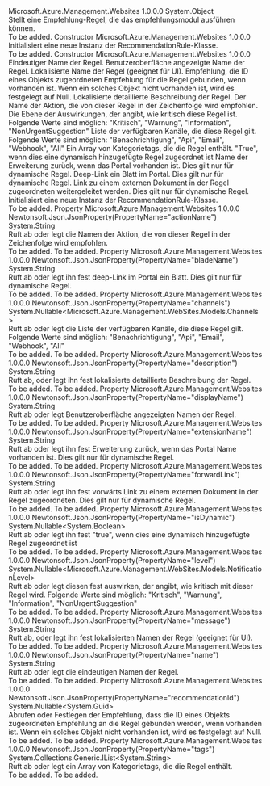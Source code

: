 <Type Name="RecommendationRule" FullName="Microsoft.Azure.Management.WebSites.Models.RecommendationRule">
  <TypeSignature Language="C#" Value="public class RecommendationRule" />
  <TypeSignature Language="ILAsm" Value=".class public auto ansi beforefieldinit RecommendationRule extends System.Object" />
  <TypeSignature Language="DocId" Value="T:Microsoft.Azure.Management.WebSites.Models.RecommendationRule" />
  <TypeSignature Language="VB.NET" Value="Public Class RecommendationRule" />
  <TypeSignature Language="F#" Value="type RecommendationRule = class" />
  <AssemblyInfo>
    <AssemblyName>Microsoft.Azure.Management.Websites</AssemblyName>
    <AssemblyVersion>1.0.0.0</AssemblyVersion>
  </AssemblyInfo>
  <Base>
    <BaseTypeName>System.Object</BaseTypeName>
  </Base>
  <Interfaces />
  <Docs>
    <summary>
            Stellt eine Empfehlung-Regel, die das empfehlungsmodul ausführen können.
            </summary>
    <remarks>To be added.</remarks>
  </Docs>
  <Members>
    <Member MemberName=".ctor">
      <MemberSignature Language="C#" Value="public RecommendationRule ();" />
      <MemberSignature Language="ILAsm" Value=".method public hidebysig specialname rtspecialname instance void .ctor() cil managed" />
      <MemberSignature Language="DocId" Value="M:Microsoft.Azure.Management.WebSites.Models.RecommendationRule.#ctor" />
      <MemberSignature Language="VB.NET" Value="Public Sub New ()" />
      <MemberType>Constructor</MemberType>
      <AssemblyInfo>
        <AssemblyName>Microsoft.Azure.Management.Websites</AssemblyName>
        <AssemblyVersion>1.0.0.0</AssemblyVersion>
      </AssemblyInfo>
      <Parameters />
      <Docs>
        <summary>
            Initialisiert eine neue Instanz der RecommendationRule-Klasse.
            </summary>
        <remarks>To be added.</remarks>
      </Docs>
    </Member>
    <Member MemberName=".ctor">
      <MemberSignature Language="C#" Value="public RecommendationRule (string name = null, string displayName = null, string message = null, Nullable&lt;Guid&gt; recommendationId = null, string description = null, string actionName = null, Nullable&lt;Microsoft.Azure.Management.WebSites.Models.NotificationLevel&gt; level = null, Nullable&lt;Microsoft.Azure.Management.WebSites.Models.Channels&gt; channels = null, System.Collections.Generic.IList&lt;string&gt; tags = null, Nullable&lt;bool&gt; isDynamic = null, string extensionName = null, string bladeName = null, string forwardLink = null);" />
      <MemberSignature Language="ILAsm" Value=".method public hidebysig specialname rtspecialname instance void .ctor(string name, string displayName, string message, valuetype System.Nullable`1&lt;valuetype System.Guid&gt; recommendationId, string description, string actionName, valuetype System.Nullable`1&lt;valuetype Microsoft.Azure.Management.WebSites.Models.NotificationLevel&gt; level, valuetype System.Nullable`1&lt;valuetype Microsoft.Azure.Management.WebSites.Models.Channels&gt; channels, class System.Collections.Generic.IList`1&lt;string&gt; tags, valuetype System.Nullable`1&lt;bool&gt; isDynamic, string extensionName, string bladeName, string forwardLink) cil managed" />
      <MemberSignature Language="DocId" Value="M:Microsoft.Azure.Management.WebSites.Models.RecommendationRule.#ctor(System.String,System.String,System.String,System.Nullable{System.Guid},System.String,System.String,System.Nullable{Microsoft.Azure.Management.WebSites.Models.NotificationLevel},System.Nullable{Microsoft.Azure.Management.WebSites.Models.Channels},System.Collections.Generic.IList{System.String},System.Nullable{System.Boolean},System.String,System.String,System.String)" />
      <MemberSignature Language="VB.NET" Value="Public Sub New (Optional name As String = null, Optional displayName As String = null, Optional message As String = null, Optional recommendationId As Nullable(Of Guid) = null, Optional description As String = null, Optional actionName As String = null, Optional level As Nullable(Of NotificationLevel) = null, Optional channels As Nullable(Of Channels) = null, Optional tags As IList(Of String) = null, Optional isDynamic As Nullable(Of Boolean) = null, Optional extensionName As String = null, Optional bladeName As String = null, Optional forwardLink As String = null)" />
      <MemberSignature Language="F#" Value="new Microsoft.Azure.Management.WebSites.Models.RecommendationRule : string * string * string * Nullable&lt;Guid&gt; * string * string * Nullable&lt;Microsoft.Azure.Management.WebSites.Models.NotificationLevel&gt; * Nullable&lt;Microsoft.Azure.Management.WebSites.Models.Channels&gt; * System.Collections.Generic.IList&lt;string&gt; * Nullable&lt;bool&gt; * string * string * string -&gt; Microsoft.Azure.Management.WebSites.Models.RecommendationRule" Usage="new Microsoft.Azure.Management.WebSites.Models.RecommendationRule (name, displayName, message, recommendationId, description, actionName, level, channels, tags, isDynamic, extensionName, bladeName, forwardLink)" />
      <MemberType>Constructor</MemberType>
      <AssemblyInfo>
        <AssemblyName>Microsoft.Azure.Management.Websites</AssemblyName>
        <AssemblyVersion>1.0.0.0</AssemblyVersion>
      </AssemblyInfo>
      <Parameters>
        <Parameter Name="name" Type="System.String" />
        <Parameter Name="displayName" Type="System.String" />
        <Parameter Name="message" Type="System.String" />
        <Parameter Name="recommendationId" Type="System.Nullable&lt;System.Guid&gt;" />
        <Parameter Name="description" Type="System.String" />
        <Parameter Name="actionName" Type="System.String" />
        <Parameter Name="level" Type="System.Nullable&lt;Microsoft.Azure.Management.WebSites.Models.NotificationLevel&gt;" />
        <Parameter Name="channels" Type="System.Nullable&lt;Microsoft.Azure.Management.WebSites.Models.Channels&gt;" />
        <Parameter Name="tags" Type="System.Collections.Generic.IList&lt;System.String&gt;" />
        <Parameter Name="isDynamic" Type="System.Nullable&lt;System.Boolean&gt;" />
        <Parameter Name="extensionName" Type="System.String" />
        <Parameter Name="bladeName" Type="System.String" />
        <Parameter Name="forwardLink" Type="System.String" />
      </Parameters>
      <Docs>
        <param name="name">Eindeutiger Name der Regel.</param>
        <param name="displayName">Benutzeroberfläche angezeigte Name der Regel.</param>
        <param name="message">Lokalisierte Name der Regel (geeignet für UI).</param>
        <param name="recommendationId">Empfehlung, die ID eines Objekts zugeordneten Empfehlung für die Regel gebunden, wenn vorhanden ist.
            Wenn ein solches Objekt nicht vorhanden ist, wird es festgelegt auf Null.</param>
        <param name="description">Lokalisierte detaillierte Beschreibung der Regel.</param>
        <param name="actionName">Der Name der Aktion, die von dieser Regel in der Zeichenfolge wird empfohlen.</param>
        <param name="level">Die Ebene der Auswirkungen, der angibt, wie kritisch diese Regel ist. Folgende Werte sind möglich: "Kritisch", "Warnung", "Information", "NonUrgentSuggestion"</param>
        <param name="channels">Liste der verfügbaren Kanäle, die diese Regel gilt. Folgende Werte sind möglich: "Benachrichtigung", "Api", "Email", "Webhook", "All"</param>
        <param name="tags">Ein Array von Kategorietags, die die Regel enthält.</param>
        <param name="isDynamic">"True", wenn dies eine dynamisch hinzugefügte Regel zugeordnet ist</param>
        <param name="extensionName">Name der Erweiterung zurück, wenn das Portal vorhanden ist.
            Dies gilt nur für dynamische Regel.</param>
        <param name="bladeName">Deep-Link ein Blatt im Portal.
            Dies gilt nur für dynamische Regel.</param>
        <param name="forwardLink">Link zu einem externen Dokument in der Regel zugeordneten weitergeleitet werden. Dies gilt nur für dynamische Regel.</param>
        <summary>
            Initialisiert eine neue Instanz der RecommendationRule-Klasse.
            </summary>
        <remarks>To be added.</remarks>
      </Docs>
    </Member>
    <Member MemberName="ActionName">
      <MemberSignature Language="C#" Value="public string ActionName { get; set; }" />
      <MemberSignature Language="ILAsm" Value=".property instance string ActionName" />
      <MemberSignature Language="DocId" Value="P:Microsoft.Azure.Management.WebSites.Models.RecommendationRule.ActionName" />
      <MemberSignature Language="VB.NET" Value="Public Property ActionName As String" />
      <MemberSignature Language="F#" Value="member this.ActionName : string with get, set" Usage="Microsoft.Azure.Management.WebSites.Models.RecommendationRule.ActionName" />
      <MemberType>Property</MemberType>
      <AssemblyInfo>
        <AssemblyName>Microsoft.Azure.Management.Websites</AssemblyName>
        <AssemblyVersion>1.0.0.0</AssemblyVersion>
      </AssemblyInfo>
      <Attributes>
        <Attribute>
          <AttributeName>Newtonsoft.Json.JsonProperty(PropertyName="actionName")</AttributeName>
        </Attribute>
      </Attributes>
      <ReturnValue>
        <ReturnType>System.String</ReturnType>
      </ReturnValue>
      <Docs>
        <summary>
            Ruft ab oder legt die Namen der Aktion, die von dieser Regel in der Zeichenfolge wird empfohlen.
            </summary>
        <value>To be added.</value>
        <remarks>To be added.</remarks>
      </Docs>
    </Member>
    <Member MemberName="BladeName">
      <MemberSignature Language="C#" Value="public string BladeName { get; set; }" />
      <MemberSignature Language="ILAsm" Value=".property instance string BladeName" />
      <MemberSignature Language="DocId" Value="P:Microsoft.Azure.Management.WebSites.Models.RecommendationRule.BladeName" />
      <MemberSignature Language="VB.NET" Value="Public Property BladeName As String" />
      <MemberSignature Language="F#" Value="member this.BladeName : string with get, set" Usage="Microsoft.Azure.Management.WebSites.Models.RecommendationRule.BladeName" />
      <MemberType>Property</MemberType>
      <AssemblyInfo>
        <AssemblyName>Microsoft.Azure.Management.Websites</AssemblyName>
        <AssemblyVersion>1.0.0.0</AssemblyVersion>
      </AssemblyInfo>
      <Attributes>
        <Attribute>
          <AttributeName>Newtonsoft.Json.JsonProperty(PropertyName="bladeName")</AttributeName>
        </Attribute>
      </Attributes>
      <ReturnValue>
        <ReturnType>System.String</ReturnType>
      </ReturnValue>
      <Docs>
        <summary>
            Ruft ab oder legt ihn fest deep-Link im Portal ein Blatt. Dies gilt nur für dynamische Regel.
            </summary>
        <value>To be added.</value>
        <remarks>To be added.</remarks>
      </Docs>
    </Member>
    <Member MemberName="Channels">
      <MemberSignature Language="C#" Value="public Nullable&lt;Microsoft.Azure.Management.WebSites.Models.Channels&gt; Channels { get; set; }" />
      <MemberSignature Language="ILAsm" Value=".property instance valuetype System.Nullable`1&lt;valuetype Microsoft.Azure.Management.WebSites.Models.Channels&gt; Channels" />
      <MemberSignature Language="DocId" Value="P:Microsoft.Azure.Management.WebSites.Models.RecommendationRule.Channels" />
      <MemberSignature Language="VB.NET" Value="Public Property Channels As Nullable(Of Channels)" />
      <MemberSignature Language="F#" Value="member this.Channels : Nullable&lt;Microsoft.Azure.Management.WebSites.Models.Channels&gt; with get, set" Usage="Microsoft.Azure.Management.WebSites.Models.RecommendationRule.Channels" />
      <MemberType>Property</MemberType>
      <AssemblyInfo>
        <AssemblyName>Microsoft.Azure.Management.Websites</AssemblyName>
        <AssemblyVersion>1.0.0.0</AssemblyVersion>
      </AssemblyInfo>
      <Attributes>
        <Attribute>
          <AttributeName>Newtonsoft.Json.JsonProperty(PropertyName="channels")</AttributeName>
        </Attribute>
      </Attributes>
      <ReturnValue>
        <ReturnType>System.Nullable&lt;Microsoft.Azure.Management.WebSites.Models.Channels&gt;</ReturnType>
      </ReturnValue>
      <Docs>
        <summary>
            Ruft ab oder legt die Liste der verfügbaren Kanäle, die diese Regel gilt.
            Folgende Werte sind möglich: "Benachrichtigung", "Api", "Email", "Webhook", "All"
            </summary>
        <value>To be added.</value>
        <remarks>To be added.</remarks>
      </Docs>
    </Member>
    <Member MemberName="Description">
      <MemberSignature Language="C#" Value="public string Description { get; set; }" />
      <MemberSignature Language="ILAsm" Value=".property instance string Description" />
      <MemberSignature Language="DocId" Value="P:Microsoft.Azure.Management.WebSites.Models.RecommendationRule.Description" />
      <MemberSignature Language="VB.NET" Value="Public Property Description As String" />
      <MemberSignature Language="F#" Value="member this.Description : string with get, set" Usage="Microsoft.Azure.Management.WebSites.Models.RecommendationRule.Description" />
      <MemberType>Property</MemberType>
      <AssemblyInfo>
        <AssemblyName>Microsoft.Azure.Management.Websites</AssemblyName>
        <AssemblyVersion>1.0.0.0</AssemblyVersion>
      </AssemblyInfo>
      <Attributes>
        <Attribute>
          <AttributeName>Newtonsoft.Json.JsonProperty(PropertyName="description")</AttributeName>
        </Attribute>
      </Attributes>
      <ReturnValue>
        <ReturnType>System.String</ReturnType>
      </ReturnValue>
      <Docs>
        <summary>
            Ruft ab, oder legt ihn fest lokalisierte detaillierte Beschreibung der Regel.
            </summary>
        <value>To be added.</value>
        <remarks>To be added.</remarks>
      </Docs>
    </Member>
    <Member MemberName="DisplayName">
      <MemberSignature Language="C#" Value="public string DisplayName { get; set; }" />
      <MemberSignature Language="ILAsm" Value=".property instance string DisplayName" />
      <MemberSignature Language="DocId" Value="P:Microsoft.Azure.Management.WebSites.Models.RecommendationRule.DisplayName" />
      <MemberSignature Language="VB.NET" Value="Public Property DisplayName As String" />
      <MemberSignature Language="F#" Value="member this.DisplayName : string with get, set" Usage="Microsoft.Azure.Management.WebSites.Models.RecommendationRule.DisplayName" />
      <MemberType>Property</MemberType>
      <AssemblyInfo>
        <AssemblyName>Microsoft.Azure.Management.Websites</AssemblyName>
        <AssemblyVersion>1.0.0.0</AssemblyVersion>
      </AssemblyInfo>
      <Attributes>
        <Attribute>
          <AttributeName>Newtonsoft.Json.JsonProperty(PropertyName="displayName")</AttributeName>
        </Attribute>
      </Attributes>
      <ReturnValue>
        <ReturnType>System.String</ReturnType>
      </ReturnValue>
      <Docs>
        <summary>
            Ruft ab oder legt Benutzeroberfläche angezeigten Namen der Regel.
            </summary>
        <value>To be added.</value>
        <remarks>To be added.</remarks>
      </Docs>
    </Member>
    <Member MemberName="ExtensionName">
      <MemberSignature Language="C#" Value="public string ExtensionName { get; set; }" />
      <MemberSignature Language="ILAsm" Value=".property instance string ExtensionName" />
      <MemberSignature Language="DocId" Value="P:Microsoft.Azure.Management.WebSites.Models.RecommendationRule.ExtensionName" />
      <MemberSignature Language="VB.NET" Value="Public Property ExtensionName As String" />
      <MemberSignature Language="F#" Value="member this.ExtensionName : string with get, set" Usage="Microsoft.Azure.Management.WebSites.Models.RecommendationRule.ExtensionName" />
      <MemberType>Property</MemberType>
      <AssemblyInfo>
        <AssemblyName>Microsoft.Azure.Management.Websites</AssemblyName>
        <AssemblyVersion>1.0.0.0</AssemblyVersion>
      </AssemblyInfo>
      <Attributes>
        <Attribute>
          <AttributeName>Newtonsoft.Json.JsonProperty(PropertyName="extensionName")</AttributeName>
        </Attribute>
      </Attributes>
      <ReturnValue>
        <ReturnType>System.String</ReturnType>
      </ReturnValue>
      <Docs>
        <summary>
            Ruft ab oder legt ihn fest Erweiterung zurück, wenn das Portal Name vorhanden ist. Dies gilt nur für dynamische Regel.
            </summary>
        <value>To be added.</value>
        <remarks>To be added.</remarks>
      </Docs>
    </Member>
    <Member MemberName="ForwardLink">
      <MemberSignature Language="C#" Value="public string ForwardLink { get; set; }" />
      <MemberSignature Language="ILAsm" Value=".property instance string ForwardLink" />
      <MemberSignature Language="DocId" Value="P:Microsoft.Azure.Management.WebSites.Models.RecommendationRule.ForwardLink" />
      <MemberSignature Language="VB.NET" Value="Public Property ForwardLink As String" />
      <MemberSignature Language="F#" Value="member this.ForwardLink : string with get, set" Usage="Microsoft.Azure.Management.WebSites.Models.RecommendationRule.ForwardLink" />
      <MemberType>Property</MemberType>
      <AssemblyInfo>
        <AssemblyName>Microsoft.Azure.Management.Websites</AssemblyName>
        <AssemblyVersion>1.0.0.0</AssemblyVersion>
      </AssemblyInfo>
      <Attributes>
        <Attribute>
          <AttributeName>Newtonsoft.Json.JsonProperty(PropertyName="forwardLink")</AttributeName>
        </Attribute>
      </Attributes>
      <ReturnValue>
        <ReturnType>System.String</ReturnType>
      </ReturnValue>
      <Docs>
        <summary>
            Ruft ab oder legt ihn fest vorwärts Link zu einem externen Dokument in der Regel zugeordneten. Dies gilt nur für dynamische Regel.
            </summary>
        <value>To be added.</value>
        <remarks>To be added.</remarks>
      </Docs>
    </Member>
    <Member MemberName="IsDynamic">
      <MemberSignature Language="C#" Value="public Nullable&lt;bool&gt; IsDynamic { get; set; }" />
      <MemberSignature Language="ILAsm" Value=".property instance valuetype System.Nullable`1&lt;bool&gt; IsDynamic" />
      <MemberSignature Language="DocId" Value="P:Microsoft.Azure.Management.WebSites.Models.RecommendationRule.IsDynamic" />
      <MemberSignature Language="VB.NET" Value="Public Property IsDynamic As Nullable(Of Boolean)" />
      <MemberSignature Language="F#" Value="member this.IsDynamic : Nullable&lt;bool&gt; with get, set" Usage="Microsoft.Azure.Management.WebSites.Models.RecommendationRule.IsDynamic" />
      <MemberType>Property</MemberType>
      <AssemblyInfo>
        <AssemblyName>Microsoft.Azure.Management.Websites</AssemblyName>
        <AssemblyVersion>1.0.0.0</AssemblyVersion>
      </AssemblyInfo>
      <Attributes>
        <Attribute>
          <AttributeName>Newtonsoft.Json.JsonProperty(PropertyName="isDynamic")</AttributeName>
        </Attribute>
      </Attributes>
      <ReturnValue>
        <ReturnType>System.Nullable&lt;System.Boolean&gt;</ReturnType>
      </ReturnValue>
      <Docs>
        <summary>
            Ruft ab oder legt ihn fest "true", wenn dies eine dynamisch hinzugefügte Regel zugeordnet ist
            </summary>
        <value>To be added.</value>
        <remarks>To be added.</remarks>
      </Docs>
    </Member>
    <Member MemberName="Level">
      <MemberSignature Language="C#" Value="public Nullable&lt;Microsoft.Azure.Management.WebSites.Models.NotificationLevel&gt; Level { get; set; }" />
      <MemberSignature Language="ILAsm" Value=".property instance valuetype System.Nullable`1&lt;valuetype Microsoft.Azure.Management.WebSites.Models.NotificationLevel&gt; Level" />
      <MemberSignature Language="DocId" Value="P:Microsoft.Azure.Management.WebSites.Models.RecommendationRule.Level" />
      <MemberSignature Language="VB.NET" Value="Public Property Level As Nullable(Of NotificationLevel)" />
      <MemberSignature Language="F#" Value="member this.Level : Nullable&lt;Microsoft.Azure.Management.WebSites.Models.NotificationLevel&gt; with get, set" Usage="Microsoft.Azure.Management.WebSites.Models.RecommendationRule.Level" />
      <MemberType>Property</MemberType>
      <AssemblyInfo>
        <AssemblyName>Microsoft.Azure.Management.Websites</AssemblyName>
        <AssemblyVersion>1.0.0.0</AssemblyVersion>
      </AssemblyInfo>
      <Attributes>
        <Attribute>
          <AttributeName>Newtonsoft.Json.JsonProperty(PropertyName="level")</AttributeName>
        </Attribute>
      </Attributes>
      <ReturnValue>
        <ReturnType>System.Nullable&lt;Microsoft.Azure.Management.WebSites.Models.NotificationLevel&gt;</ReturnType>
      </ReturnValue>
      <Docs>
        <summary>
            Ruft ab oder legt diesen fest auswirken, der angibt, wie kritisch mit dieser Regel wird.
            Folgende Werte sind möglich: "Kritisch", "Warnung", "Information", "NonUrgentSuggestion"
            </summary>
        <value>To be added.</value>
        <remarks>To be added.</remarks>
      </Docs>
    </Member>
    <Member MemberName="Message">
      <MemberSignature Language="C#" Value="public string Message { get; set; }" />
      <MemberSignature Language="ILAsm" Value=".property instance string Message" />
      <MemberSignature Language="DocId" Value="P:Microsoft.Azure.Management.WebSites.Models.RecommendationRule.Message" />
      <MemberSignature Language="VB.NET" Value="Public Property Message As String" />
      <MemberSignature Language="F#" Value="member this.Message : string with get, set" Usage="Microsoft.Azure.Management.WebSites.Models.RecommendationRule.Message" />
      <MemberType>Property</MemberType>
      <AssemblyInfo>
        <AssemblyName>Microsoft.Azure.Management.Websites</AssemblyName>
        <AssemblyVersion>1.0.0.0</AssemblyVersion>
      </AssemblyInfo>
      <Attributes>
        <Attribute>
          <AttributeName>Newtonsoft.Json.JsonProperty(PropertyName="message")</AttributeName>
        </Attribute>
      </Attributes>
      <ReturnValue>
        <ReturnType>System.String</ReturnType>
      </ReturnValue>
      <Docs>
        <summary>
            Ruft ab, oder legt ihn fest lokalisierten Namen der Regel (geeignet für UI).
            </summary>
        <value>To be added.</value>
        <remarks>To be added.</remarks>
      </Docs>
    </Member>
    <Member MemberName="Name">
      <MemberSignature Language="C#" Value="public string Name { get; set; }" />
      <MemberSignature Language="ILAsm" Value=".property instance string Name" />
      <MemberSignature Language="DocId" Value="P:Microsoft.Azure.Management.WebSites.Models.RecommendationRule.Name" />
      <MemberSignature Language="VB.NET" Value="Public Property Name As String" />
      <MemberSignature Language="F#" Value="member this.Name : string with get, set" Usage="Microsoft.Azure.Management.WebSites.Models.RecommendationRule.Name" />
      <MemberType>Property</MemberType>
      <AssemblyInfo>
        <AssemblyName>Microsoft.Azure.Management.Websites</AssemblyName>
        <AssemblyVersion>1.0.0.0</AssemblyVersion>
      </AssemblyInfo>
      <Attributes>
        <Attribute>
          <AttributeName>Newtonsoft.Json.JsonProperty(PropertyName="name")</AttributeName>
        </Attribute>
      </Attributes>
      <ReturnValue>
        <ReturnType>System.String</ReturnType>
      </ReturnValue>
      <Docs>
        <summary>
            Ruft ab oder legt die eindeutigen Namen der Regel.
            </summary>
        <value>To be added.</value>
        <remarks>To be added.</remarks>
      </Docs>
    </Member>
    <Member MemberName="RecommendationId">
      <MemberSignature Language="C#" Value="public Nullable&lt;Guid&gt; RecommendationId { get; set; }" />
      <MemberSignature Language="ILAsm" Value=".property instance valuetype System.Nullable`1&lt;valuetype System.Guid&gt; RecommendationId" />
      <MemberSignature Language="DocId" Value="P:Microsoft.Azure.Management.WebSites.Models.RecommendationRule.RecommendationId" />
      <MemberSignature Language="VB.NET" Value="Public Property RecommendationId As Nullable(Of Guid)" />
      <MemberSignature Language="F#" Value="member this.RecommendationId : Nullable&lt;Guid&gt; with get, set" Usage="Microsoft.Azure.Management.WebSites.Models.RecommendationRule.RecommendationId" />
      <MemberType>Property</MemberType>
      <AssemblyInfo>
        <AssemblyName>Microsoft.Azure.Management.Websites</AssemblyName>
        <AssemblyVersion>1.0.0.0</AssemblyVersion>
      </AssemblyInfo>
      <Attributes>
        <Attribute>
          <AttributeName>Newtonsoft.Json.JsonProperty(PropertyName="recommendationId")</AttributeName>
        </Attribute>
      </Attributes>
      <ReturnValue>
        <ReturnType>System.Nullable&lt;System.Guid&gt;</ReturnType>
      </ReturnValue>
      <Docs>
        <summary>
            Abrufen oder Festlegen der Empfehlung, dass die ID eines Objekts zugeordneten Empfehlung an die Regel gebunden werden, wenn vorhanden ist.
            Wenn ein solches Objekt nicht vorhanden ist, wird es festgelegt auf Null.
            </summary>
        <value>To be added.</value>
        <remarks>To be added.</remarks>
      </Docs>
    </Member>
    <Member MemberName="Tags">
      <MemberSignature Language="C#" Value="public System.Collections.Generic.IList&lt;string&gt; Tags { get; set; }" />
      <MemberSignature Language="ILAsm" Value=".property instance class System.Collections.Generic.IList`1&lt;string&gt; Tags" />
      <MemberSignature Language="DocId" Value="P:Microsoft.Azure.Management.WebSites.Models.RecommendationRule.Tags" />
      <MemberSignature Language="VB.NET" Value="Public Property Tags As IList(Of String)" />
      <MemberSignature Language="F#" Value="member this.Tags : System.Collections.Generic.IList&lt;string&gt; with get, set" Usage="Microsoft.Azure.Management.WebSites.Models.RecommendationRule.Tags" />
      <MemberType>Property</MemberType>
      <AssemblyInfo>
        <AssemblyName>Microsoft.Azure.Management.Websites</AssemblyName>
        <AssemblyVersion>1.0.0.0</AssemblyVersion>
      </AssemblyInfo>
      <Attributes>
        <Attribute>
          <AttributeName>Newtonsoft.Json.JsonProperty(PropertyName="tags")</AttributeName>
        </Attribute>
      </Attributes>
      <ReturnValue>
        <ReturnType>System.Collections.Generic.IList&lt;System.String&gt;</ReturnType>
      </ReturnValue>
      <Docs>
        <summary>
            Ruft ab oder legt ein Array von Kategorietags, die die Regel enthält.
            </summary>
        <value>To be added.</value>
        <remarks>To be added.</remarks>
      </Docs>
    </Member>
  </Members>
</Type>